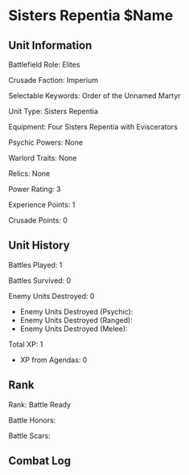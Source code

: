 Sisters Repentia $Name
====

Unit Information
----

Battlefield Role: Elites

Crusade Faction: Imperium

Selectable Keywords: Order of the Unnamed Martyr


Unit Type: Sisters Repentia

Equipment: Four Sisters Repentia with Eviscerators 

Psychic Powers: None

Warlord Traits: None

Relics: None


Power Rating: 3

Experience Points: 1

Crusade Points: 0


Unit History
---
Battles Played: 1

Battles Survived: 0

Enemy Units Destroyed: 0
* Enemy Units Destroyed (Psychic):
* Enemy Units Destroyed (Ranged):
* Enemy Units Destroyed (Melee):

Total XP: 1
* XP from Agendas: 0

Rank
----
Rank: Battle Ready

Battle Honors:

Battle Scars:


Combat Log
---
